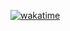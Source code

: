 [![wakatime](https://wakatime.com/badge/user/af9abd23-dba3-4dbe-973c-b045a9417a55.svg)](https://wakatime.com/@af9abd23-dba3-4dbe-973c-b045a9417a55)
